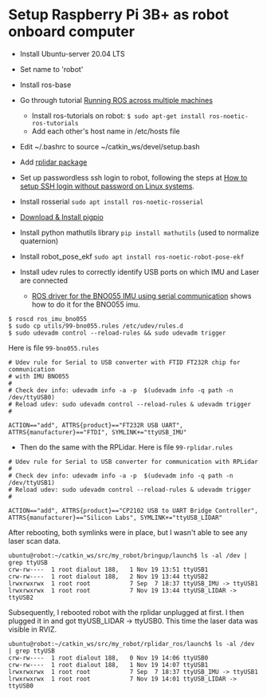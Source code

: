 # Setup Raspberry Pi 3B+ as robot onboard computer

* Install Ubuntu-server 20.04 LTS
* Set name to 'robot'
* Install ros-base
* Go through tutorial [Running ROS across multiple machines](http://wiki.ros.org/ROS/Tutorials/MultipleMachines)
    * Install ros-tutorials on robot: `$ sudo apt-get install ros-noetic-ros-tutorials`
    * Add each other's host name in /etc/hosts file
* Edit ~/.bashrc to source ~/catkin_ws/devel/setup.bash
* Add [rplidar package](rplidar/rplidar.md)

* Set up passwordless ssh login to robot, following the steps at [How to setup SSH login without password on Linux systems](https://thelinuxgurus.com/how-to-setup-ssh-login-without-password/).

* Install rosserial `sudo apt install ros-noetic-rosserial`

* [Download & Install pigpio](http://abyz.me.uk/rpi/pigpio/download.html)
* Install python mathutils library `pip install mathutils` (used to normalize quaternion)
* Install robot_pose_ekf `sudo apt install ros-noetic-robot-pose-ekf`
* Install udev rules to correctly identify USB ports on which IMU and Laser are connected
    * [ROS driver for the BNO055 IMU using serial communication](https://github.com/RoboticArts/ros_imu_bno055) shows how to do it for the BNO055 imu.
```
$ roscd ros_imu_bno055
$ sudo cp utils/99-bno055.rules /etc/udev/rules.d
$ sudo udevadm control --reload-rules && sudo udevadm trigger
```
Here is file `99-bno055.rules`
```
# Udev rule for Serial to USB converter with FTID FT232R chip for communication 
# with IMU BNO055
#
# Check dev info: udevadm info -a -p  $(udevadm info -q path -n /dev/ttyUSB0)
# Reload udev: sudo udevadm control --reload-rules & udevadm trigger
#

ACTION=="add", ATTRS{product}=="FT232R USB UART", ATTRS{manufacturer}=="FTDI", SYMLINK+="ttyUSB_IMU"
```
* Then do the same with the RPLidar. Here is file `99-rplidar.rules`
```
# Udev rule for Serial to USB converter for communication with RPLidar
#
# Check dev info: udevadm info -a -p  $(udevadm info -q path -n /dev/ttyUSB1)
# Reload udev: sudo udevadm control --reload-rules & udevadm trigger
#

ACTION=="add", ATTRS{product}=="CP2102 USB to UART Bridge Controller", ATTRS{manufacturer}=="Silicon Labs", SYMLINK+="ttyUSB_LIDAR"
```
After rebooting, both symlinks were in place, but I wasn't able to see any laser scan data.
```
ubuntu@robot:~/catkin_ws/src/my_robot/bringup/launch$ ls -al /dev | grep ttyUSB
crw-rw----  1 root dialout 188,   1 Nov 19 13:51 ttyUSB1
crw-rw----  1 root dialout 188,   2 Nov 19 13:44 ttyUSB2
lrwxrwxrwx  1 root root           7 Sep  7 18:37 ttyUSB_IMU -> ttyUSB1
lrwxrwxrwx  1 root root           7 Nov 19 13:44 ttyUSB_LIDAR -> ttyUSB2
```
Subsequently, I rebooted robot with the rplidar unplugged at first.
I then plugged it in and got ttyUSB_LIDAR -> ttyUSB0.
This time the laser data was visible in RVIZ.
```
ubuntu@robot:~/catkin_ws/src/my_robot/rplidar_ros/launch$ ls -al /dev | grep ttyUSB
crw-rw----  1 root dialout 188,   0 Nov 19 14:06 ttyUSB0
crw-rw----  1 root dialout 188,   1 Nov 19 14:07 ttyUSB1
lrwxrwxrwx  1 root root           7 Sep  7 18:37 ttyUSB_IMU -> ttyUSB1
lrwxrwxrwx  1 root root           7 Nov 19 14:01 ttyUSB_LIDAR -> ttyUSB0
```


